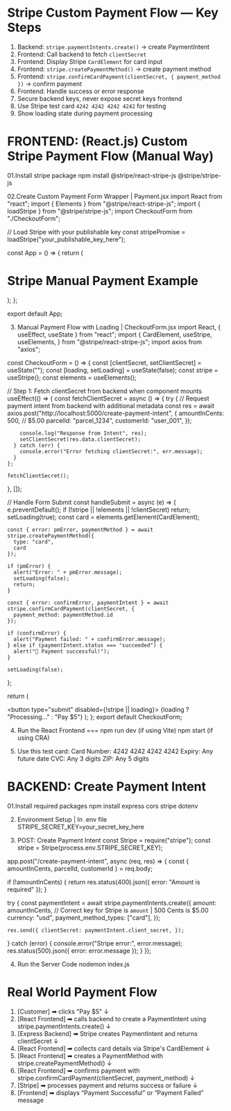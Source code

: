 # Stripe Custom Payment Flow — Key Steps
1. Backend: `stripe.paymentIntents.create()` → create PaymentIntent  
2. Frontend: Call backend to fetch `clientSecret`  
3. Frontend: Display Stripe `CardElement` for card input  
4. Frontend: `stripe.createPaymentMethod()` → create payment method  
5. Frontend: `stripe.confirmCardPayment(clientSecret, { payment_method })` → confirm payment  
6. Frontend: Handle success or error response  
7. Secure backend keys, never expose secret keys frontend  
8. Use Stripe test card `4242 4242 4242 4242` for testing  
9. Show loading state during payment processing  

# FRONTEND: (React.js) Custom Stripe Payment Flow (Manual Way)
01.Install stripe package 
npm install @stripe/react-stripe-js @stripe/stripe-js

02.Create Custom Payment Form Wrapper | Payment.jsx
import React from "react";
import { Elements } from "@stripe/react-stripe-js";
import { loadStripe } from "@stripe/stripe-js";
import CheckoutForm from "./CheckoutForm";

// Load Stripe with your publishable key
const stripePromise = loadStripe("your_publishable_key_here");

const App = () => {
  return (
    <div>
      <h1>Stripe Manual Payment Example</h1>
      <Elements stripe={stripePromise}>
        <CheckoutForm />
      </Elements>
    </div>
  );
};

export default App;

03. Manual Payment Flow with Loading | CheckoutForm.jsx 
import React, { useEffect, useState } from "react";
import { CardElement, useStripe, useElements, } from "@stripe/react-stripe-js";
import axios from "axios";

const CheckoutForm = () => {
  const [clientSecret, setClientSecret] = useState("");
  const [loading, setLoading] = useState(false);
  const stripe = useStripe();
  const elements = useElements();

  // Step 1: Fetch clientSecret from backend when component mounts
  useEffect(() => {
    const fetchClientSecret = async () => {
      try {
        // Request payment intent from backend with additional metadata
        const res = await axios.post("http://localhost:5000/create-payment-intent", {
          amountInCents: 500, // $5.00
          parcelId: "parcel_1234",
          customerId: "user_001",
        });

        console.log("Response from Intent", res);
        setClientSecret(res.data.clientSecret);
      } catch (err) {
        console.error("Error fetching clientSecret:", err.message);
      }
    };

    fetchClientSecret();
  }, []);

  // Handle Form Submit
  const handleSubmit = async (e) => {
    e.preventDefault();
    if (!stripe || !elements || !clientSecret) return;
    setLoading(true);
    const card = elements.getElement(CardElement);

    const { error: pmError, paymentMethod } = await stripe.createPaymentMethod({
      type: "card",
      card
    });

    if (pmError) {
      alert("Error: " + pmError.message);
      setLoading(false);
      return;
    }

    const { error: confirmError, paymentIntent } = await stripe.confirmCardPayment(clientSecret, {
      payment_method: paymentMethod.id
    });

    if (confirmError) {
      alert("Payment failed: " + confirmError.message);
    } else if (paymentIntent.status === "succeeded") {
      alert("🎉 Payment successful!");
    }

    setLoading(false);
  };
  
  return (
    <form onSubmit={handleSubmit}>
      <CardElement />
      <button type="submit" disabled={!stripe || loading}>
        {loading ? "Processing..." : "Pay $5"}
      </button>
    </form>
  );
};
export default CheckoutForm;

04. Run the React Frontend ===
npm run dev   (if using Vite)
npm start     (if using CRA)

05. Use this test card:
Card Number: 4242 4242 4242 4242
Expiry: Any future date
CVC: Any 3 digits
ZIP: Any 5 digits

# BACKEND: Create Payment Intent

01.Install required packages
npm install express cors stripe dotenv

02. Environment Setup | In .env file
STRIPE_SECRET_KEY=your_secret_key_here

03. POST: Create Payment Intent 
const Stripe = require("stripe");
const stripe = Stripe(process.env.STRIPE_SECRET_KEY);

app.post("/create-payment-intent", async (req, res) => {
  const { amountInCents, parcelId, customerId } = req.body;

  if (!amountInCents) {
    return res.status(400).json({ error: "Amount is required" });
  }

  try {
    const paymentIntent = await stripe.paymentIntents.create({
      amount: amountInCents, // Correct key for Stripe is `amount` | 500 Cents is $5.00
      currency: "usd",
      payment_method_types: ["card"],
    });

    res.send({ clientSecret: paymentIntent.client_secret, });
  } catch (error) {
    console.error("Stripe error:", error.message);
    res.status(500).json({ error: error.message });
  }
});

04. Run the Server Code
nodemon index.js

# Real World Payment Flow 
1. [Customer] ➡ clicks "Pay $5"
    ↓
2. [React Frontend] ➡ calls backend to create a PaymentIntent using stripe.paymentIntents.create()
    ↓ 
3. [Express Backend] ➡ Stripe creates PaymentIntent and returns clientSecret
    ↓
4. [React Frontend] ➡ collects card details via Stripe's CardElement
    ↓
5. [React Frontend] ➡ creates a PaymentMethod with stripe.createPaymentMethod()
    ↓ 
6. [React Frontend] ➡ confirms payment with stripe.confirmCardPayment(clientSecret, payment_method)
    ↓
7. [Stripe] ➡ processes payment and returns success or failure
    ↓
8. [Frontend] ➡ displays “Payment Successful” or “Payment Failed” message  
